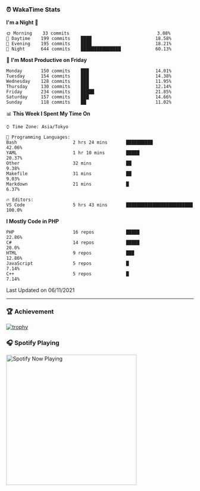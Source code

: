### ⏰ WakaTime Stats


<!--START_SECTION:waka-->
**I'm a Night 🦉** 

```text
🌞 Morning    33 commits                                 3.08% 
🌆 Daytime    199 commits    ████                        18.58% 
🌃 Evening    195 commits    ████                        18.21% 
🌙 Night      644 commits    ███████████████             60.13%

```
📅 **I'm Most Productive on Friday** 

```text
Monday       150 commits    ███                         14.01% 
Tuesday      154 commits    ███                         14.38% 
Wednesday    128 commits    ███                         11.95% 
Thursday     130 commits    ███                         12.14% 
Friday       234 commits    █████                       21.85% 
Saturday     157 commits    ███                         14.66% 
Sunday       118 commits    ██                          11.02%

```


📊 **This Week I Spent My Time On** 

```text
⌚︎ Time Zone: Asia/Tokyo

💬 Programming Languages: 
Bash                     2 hrs 24 mins       ██████████                  42.06% 
YAML                     1 hr 10 mins        █████                       20.37% 
Other                    32 mins             ██                          9.38% 
Makefile                 31 mins             ██                          9.03% 
Markdown                 21 mins             █                           6.37%

🔥 Editors: 
VS Code                  5 hrs 43 mins       █████████████████████████   100.0%

```

**I Mostly Code in PHP** 

```text
PHP                      16 repos            █████                       22.86% 
C#                       14 repos            █████                       20.0% 
HTML                     9 repos             ███                         12.86% 
JavaScript               5 repos             █                           7.14% 
C++                      5 repos             █                           7.14%

```



 Last Updated on 06/11/2021
<!--END_SECTION:waka-->

---

### 🏆 Achievement

[![trophy](https://github-profile-trophy.vercel.app/?username=Slime-hatena&theme=flat&no-bg=true&no-frame=true&column=8)](https://github.com/ryo-ma/github-profile-trophy)

### 🎧 Spotify Playing

[<img src="https://spotify-now-playing-slime-hatena.vercel.app/api/spotify-playing" alt="Spotify Now Playing" width="350" />](https://open.spotify.com/user/slime_hatena)

<!--
**Slime-hatena/Slime-hatena** is a ✨ _special_ ✨ repository because its `README.md` (this file) appears on your GitHub profile.

Here are some ideas to get you started:

- 🔭 I’m currently working on ...
- 🌱 I’m currently learning ...
- 👯 I’m looking to collaborate on ...
- 🤔 I’m looking for help with ...
- 💬 Ask me about ...
- 📫 How to reach me: ...
- 😄 Pronouns: ...
- ⚡ Fun fact: ...
-->
